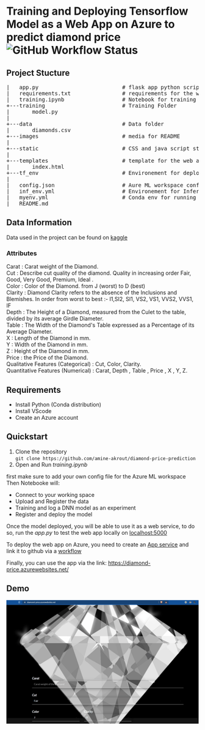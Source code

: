 # Training and Deploying Tensorflow Model as a Web App on Azure to predict diamond price  ![GitHub Workflow Status](https://img.shields.io/github/workflow/status/amine-akrout/diamond-price-prediction/Build%20and%20deploy%20Python%20app%20to%20Azure%20Web%20App%20-%20diamond-price?label=Build%20and%20Deployment&style=plastic)

## Project Stucture
<pre>|   app.py                          # flask app python script  
|   requirements.txt                # requirements for the web  app  
|   training.ipynb                  # Notebook for training and   deploying on Azure  
+---training                        # Training Folder  
|       model.py  
|                              
+---data                            # Data folder  
|       diamonds.csv          
+---images                          # media for README  
|         
+---static                          # CSS and java script styles for the web app  
|             
+---templates                       # template for the web app  
|       index.html  
+---tf_env                          # Environement for deployment  
|         
|   config.json                     # Aure ML workspace config  
|   inf_env.yml                     # Environement for Inference  
|   myenv.yml                       # Conda env for running Notebook  
|   README.md  
</pre>

## Data Information
Data used in the project can be found on [kaggle](https://www.kaggle.com/soumyaranjan96/diamond-price-prediction/data)

### Attributes
Carat : Carat weight of the Diamond.  
Cut : Describe cut quality of the diamond. Quality in increasing order Fair, Good, Very Good, Premium, Ideal .  
Color : Color of the Diamond. from J (worst) to D (best)  
Clarity : Diamond Clarity refers to the absence of the Inclusions and Blemishes. In order from worst to best :- I1,SI2, SI1, VS2, VS1, VVS2, VVS1, IF  
Depth : The Height of a Diamond, measured from the Culet to the table, divided by its average Girdle Diameter.  
Table : The Width of the Diamond's Table expressed as a Percentage of its Average Diameter.  
X : Length of the Diamond in mm.  
Y : Width of the Diamond in mm.  
Z : Height of the Diamond in mm.  
Price : the Price of the Diamond.  
Qualitative Features (Categorical) : Cut, Color, Clarity.  
Quantitative Features (Numerical) : Carat, Depth , Table , Price , X , Y, Z.  

## Requirements
- Install Python (Conda distribution)
- Install VScode
- Create an Azure account

## Quickstart
1. Clone the repository  
   ` git clone https://github.com/amine-akrout/diamond-price-prediction `
2. Open and Run *training.ipynb*  

first make sure to add your own config file for the Azure ML workspace
Then Notebooke will:
- Connect to your working space 
- Upload and Register the data
- Training and log a DNN model as an experiment
- Register and deploy the model

Once the model deployed, you will be able to use it as a web service, to do so, run the *app.py* to test the web app locally on [localhost:5000]()

To deploy the web app on Azure, you need to create an [App service](https://azure.microsoft.com/en-us/services/app-service/) and link it to github via a [workflow](https://github.com/amine-akrout/diamond-price-prediction/blob/main/.github/workflows/main_diamond-price.yml)


Finally, you can use the app via the link: https://diamond-price.azurewebsites.net/

## Demo
![demo of the web app](./images/diamond_webapp.gif "Demo")